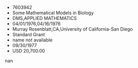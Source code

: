 
* 7603942
* Some Mathematical Models in Biology
* DMS,APPLIED MATHEMATICS
* 04/01/1976,04/16/1976
* Murray Rosenblatt,CA,University of California-San Diego
* Standard Grant
*   name not available
* 09/30/1977
* USD 20,700.00

nan
